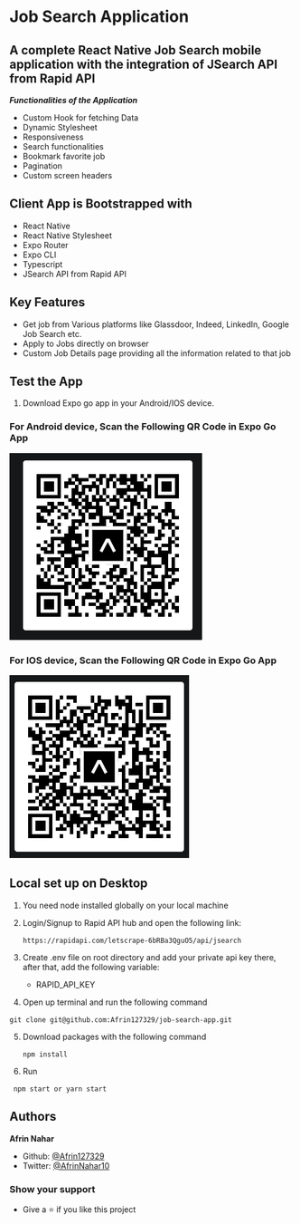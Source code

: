 # Job Search Application

## A complete React Native Job Search mobile application with the integration of JSearch API from Rapid API

**_Functionalities of the Application_**

- Custom Hook for fetching Data
- Dynamic Stylesheet
- Responsiveness
- Search functionalities
- Bookmark favorite job
- Pagination
- Custom screen headers

## Client App is Bootstrapped with

- React Native
- React Native Stylesheet
- Expo Router
- Expo CLI
- Typescript
- JSearch API from Rapid API

## Key Features

- Get job from Various platforms like Glassdoor, Indeed, LinkedIn, Google Job Search etc.
- Apply to Jobs directly on browser
- Custom Job Details page providing all the information related to that job

## Test the App

1. Download Expo go app in your Android/IOS device.

### For Android device, Scan the Following QR Code in Expo Go App

![QR code for Android](assets/jsearch1-android.png)

### For IOS device, Scan the Following QR Code in Expo Go App

![QR code for IOS](assets/jsearch2-ios.png)

## Local set up on Desktop

1. You need node installed globally on your local machine
2. Login/Signup to Rapid API hub and open the following link:

   ```
   https://rapidapi.com/letscrape-6bRBa3QguO5/api/jsearch
   ```

3. Create .env file on root directory and add your private api key there, after that, add the following variable:
   - RAPID_API_KEY
4. Open up terminal and run the following command

```
git clone git@github.com:Afrin127329/job-search-app.git
```

5. Download packages with the following command

   ```
   npm install
   ```

6. Run

```
 npm start or yarn start
```

## Authors

**Afrin Nahar**

- Github: [@Afrin127329](https://github.com/Afrin127329)
- Twitter: [@AfrinNahar10](https://twitter.com/AfrinNahar10)

### Show your support

- Give a ⭐ if you like this project
